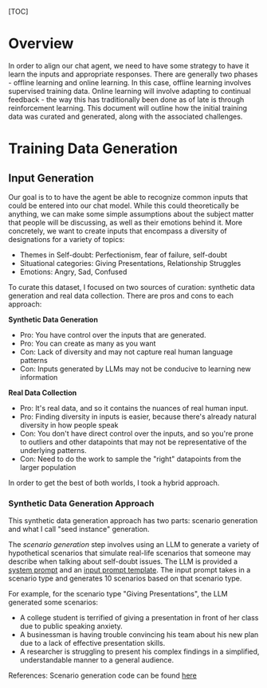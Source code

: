 [TOC]
# Overview
In order to align our chat agent, we need to have some strategy to have it learn the inputs and appropriate responses. There are generally two phases - offline learning and online learning. In this case, offline learning involves supervised training data. Online learning will involve adapting to continual feedback - the way this has traditionally been done as of late is through reinforcement learning. This document will outline how the initial training data was curated and generated, along with the associated challenges.

# Training Data Generation
## Input Generation
Our goal is to to have the agent be able to recognize common inputs that could be entered into our chat model. While this could theoretically be anything, we can make some simple assumptions about the subject matter that people will be discussing, as well as their emotions behind it. More concretely, we want to create inputs that encompass a diversity of designations for a variety of topics:

- Themes in Self-doubt: Perfectionism, fear of failure, self-doubt
- Situational categories: Giving Presentations, Relationship Struggles
- Emotions: Angry, Sad, Confused

To curate this dataset, I focused on two sources of curation: synthetic data generation and real data collection. There are pros and cons to each approach:

**Synthetic Data Generation**
- Pro: You have control over the inputs that are generated.
- Pro: You can create as many as you want
- Con: Lack of diversity and may not capture real human language patterns
- Con: Inputs generated by LLMs may not be conducive to learning new information

**Real Data Collection**
- Pro: It's real data, and so it contains the nuances of real human input.
- Pro: Finding diversity in inputs is easier, because there's already natural diversity in how people speak
- Con: You don't have direct control over the inputs, and so you're prone to outliers and other datapoints that may not be representative of the underlying patterns.
- Con: Need to do the work to sample the "right" datapoints from the larger population

In order to get the best of both worlds, I took a hybrid approach.

### Synthetic Data Generation Approach

This synthetic data generation approach has two parts: scenario generation and what I call "seed instance" generation.

The *scenario generation* step involves using an LLM to generate a variety of hypothetical scenarios that simulate real-life scenarios that someone may describe when talking about self-doubt issues. The LLM is provided a [system prompt](../prompts/system_messages/scenario_generation_system_message.txt) and an [input prompt template](../prompts/input_messages/scenario_generation_input_message.txt). The input prompt takes in a scenario type and generates 10 scenarios based on that scenario type. 

For example, for the scenario type "Giving Presentations", the LLM generated some scenarios:
- A college student is terrified of giving a presentation in front of her class due to public speaking anxiety.
- A businessman is having trouble convincing his team about his new plan due to a lack of effective presentation skills.
- A researcher is struggling to present his complex findings in a simplified, understandable manner to a general audience.

References:
Scenario generation code can be found [here](synthetic/generate_topic_scenarios.py)

